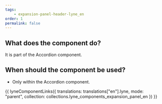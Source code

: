 ```yaml
---
tags: 
    - expansion-panel-header-lyne_en
order: 1
permalink: false
---
```


## What does the component do?
It is part of the Accordion component.

## When should the component be used?
* Only within the Accordion component.

{{ lyneComponentLinks({
  translations: translations["en"].lyne,
  mode: "parent",
  collection: collections.lyne_components_expansion_panel_en
}) }}